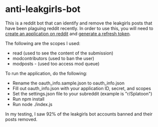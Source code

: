 # anti-leakgirls-bot

This is a reddit bot that can identify and remove the leakgirls posts that have been plaguing reddit recently.  In order to use this, you will need to [create an application on reddit](https://github.com/reddit-archive/reddit/wiki/OAuth2) and [generate a refresh token](https://github.com/not-an-aardvark/reddit-oauth-helper).

The following are the scopes I used:
- read (used to see the content of the submission)
- modcontributors (used to ban the user)
- modposts - (used too access mod queue)

To run the application, do the following:
- Rename the oauth_info.sample.json to oauth_info.json
- Fill out oauth_info.json with your application ID, secret, and scopes
- Set the settings.json file to your subreddit (example is "r/Splatoon")
- Run npm install
- Run node ./index.js

In my testing, I saw 92% of the leakgirls bot accounts banned and their posts removed.